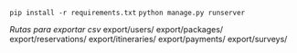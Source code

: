 ```pip install -r requirements.txt```
```python manage.py runserver```

*Rutas para exportar csv*
export/users/ 
export/packages/ 
export/reservations/ 
export/itineraries/
export/payments/
export/surveys/
